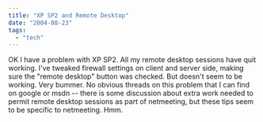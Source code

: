 ```yaml
---
title: "XP SP2 and Remote Desktop"
date: "2004-08-23"
tags: 
  - "tech"
---
```


OK I have a problem with XP SP2. All my remote desktop sessions have quit working. I've tweaked firewall settings on client and server side, making sure the "remote desktop" button was checked. But doesn't seem to be working. Very bummer. No obvious threads on this problem that I can find on google or msdn -- there is some discussion about extra work needed to permit remote desktop sessions as part of netmeeting, but these tips seem to be specific to netmeeting. Hmm.
